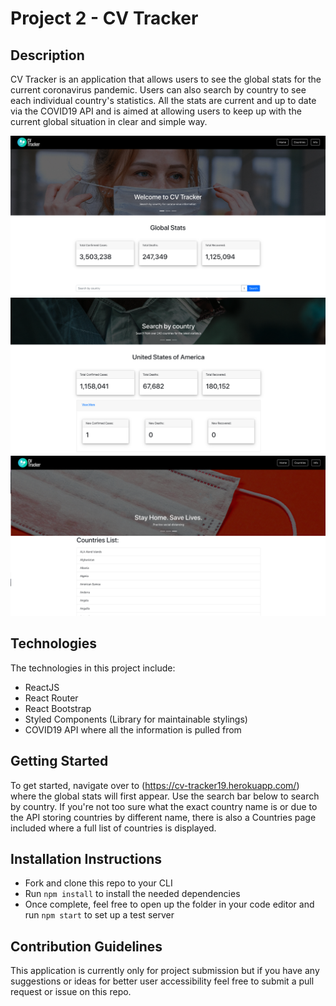 # Project 2 - CV Tracker

## Description 

CV Tracker is an application that allows users to see the global stats for the current coronavirus pandemic. Users can also search by country to see each individual country's statistics. All the stats are current and up to date via the COVID19 API and is aimed at allowing users to keep up with the current global situation in clear and simple way.

![List](List.png)
![Country](Country.png)
![Home](Home.png)



## Technologies 

The technologies in this project include: 

- ReactJS
- React Router
- React Bootstrap
- Styled Components (Library for maintainable stylings)
- COVID19 API where all the information is pulled from

## Getting Started 

To get started, navigate over to (https://cv-tracker19.herokuapp.com/) where the global stats will first appear. Use the search bar below to search by country. If you're not too sure what the exact country name is or due to the API storing countries by different name, there is also a Countries page included where a full list of countries is displayed.

## Installation Instructions 

- Fork and clone this repo to your CLI
- Run ``` npm install ``` to install the needed dependencies 
- Once complete, feel free to open up the folder in your code editor and run ``` npm start ``` to set up a test server

## Contribution Guidelines

This application is currently only for project submission but if you have any suggestions or ideas for better user accessibility feel free to submit a pull request or issue on this repo. 
